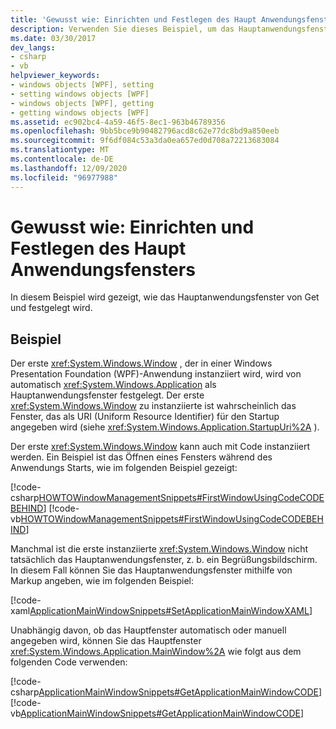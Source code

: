 ```yaml
---
title: 'Gewusst wie: Einrichten und Festlegen des Haupt Anwendungsfensters'
description: Verwenden Sie dieses Beispiel, um das Hauptanwendungsfenster in Windows Presentation Foundation (WPF)-Anwendung zu erhalten und festzulegen.
ms.date: 03/30/2017
dev_langs:
- csharp
- vb
helpviewer_keywords:
- windows objects [WPF], setting
- setting windows objects [WPF]
- windows objects [WPF], getting
- getting windows objects [WPF]
ms.assetid: ec902bc4-4a59-46f5-8ec1-963b46789356
ms.openlocfilehash: 9bb5bce9b90482796acd8c62e77dc8bd9a850eeb
ms.sourcegitcommit: 9f6df084c53a3da0ea657ed0d708a72213683084
ms.translationtype: MT
ms.contentlocale: de-DE
ms.lasthandoff: 12/09/2020
ms.locfileid: "96977988"
---
```

# <a name="how-to-get-and-set-the-main-application-window"></a>Gewusst wie: Einrichten und Festlegen des Haupt Anwendungsfensters
In diesem Beispiel wird gezeigt, wie das Hauptanwendungsfenster von Get und festgelegt wird.  
  
## <a name="example"></a>Beispiel  
 Der erste <xref:System.Windows.Window> , der in einer Windows Presentation Foundation (WPF)-Anwendung instanziiert wird, wird von automatisch <xref:System.Windows.Application> als Hauptanwendungsfenster festgelegt. Der erste <xref:System.Windows.Window> zu instanziierte ist wahrscheinlich das Fenster, das als URI (Uniform Resource Identifier) für den Startup angegeben wird (siehe <xref:System.Windows.Application.StartupUri%2A> ).  
  
 Der erste <xref:System.Windows.Window> kann auch mit Code instanziiert werden. Ein Beispiel ist das Öffnen eines Fensters während des Anwendungs Starts, wie im folgenden Beispiel gezeigt:  
  
 [!code-csharp[HOWTOWindowManagementSnippets#FirstWindowUsingCodeCODEBEHIND](~/samples/snippets/csharp/VS_Snippets_Wpf/HOWTOWindowManagementSnippets/CSharp/App.xaml.cs#firstwindowusingcodecodebehind)]
 [!code-vb[HOWTOWindowManagementSnippets#FirstWindowUsingCodeCODEBEHIND](~/samples/snippets/visualbasic/VS_Snippets_Wpf/HOWTOWindowManagementSnippets/visualbasic/application.xaml.vb#firstwindowusingcodecodebehind)]  
  
 Manchmal ist die erste instanziierte <xref:System.Windows.Window> nicht tatsächlich das Hauptanwendungsfenster, z. b. ein Begrüßungsbildschirm. In diesem Fall können Sie das Hauptanwendungsfenster mithilfe von Markup angeben, wie im folgenden Beispiel:  
  
 [!code-xaml[ApplicationMainWindowSnippets#SetApplicationMainWindowXAML](~/samples/snippets/xaml/VS_Snippets_Wpf/ApplicationMainWindowSnippets/XAML/App.xaml#setapplicationmainwindowxaml)]  
  
 Unabhängig davon, ob das Hauptfenster automatisch oder manuell angegeben wird, können Sie das Hauptfenster <xref:System.Windows.Application.MainWindow%2A> wie folgt aus dem folgenden Code verwenden:  
  
 [!code-csharp[ApplicationMainWindowSnippets#GetApplicationMainWindowCODE](~/samples/snippets/csharp/VS_Snippets_Wpf/ApplicationMainWindowSnippets/CSharp/App.xaml.cs#getapplicationmainwindowcode)]
 [!code-vb[ApplicationMainWindowSnippets#GetApplicationMainWindowCODE](~/samples/snippets/visualbasic/VS_Snippets_Wpf/ApplicationMainWindowSnippets/visualbasic/application.xaml.vb#getapplicationmainwindowcode)]
